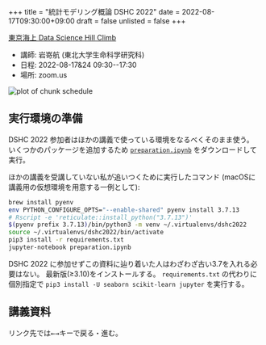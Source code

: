 +++
title = "統計モデリング概論 DSHC 2022"
date = 2022-08-17T09:30:00+09:00
draft = false
unlisted = false
+++

[東京海上 Data Science Hill Climb](https://tokiomarine-dshc.com/)

- 講師: 岩嵜航 (東北大学生命科学研究科)
- 日程: 2022-08-17&24 09:30--17:30
- 場所: zoom.us

![plot of chunk schedule](figure/schedule-1.svg)

## 実行環境の準備

DSHC 2022 参加者はほかの講義で使っている環境をなるべくそのまま使う。
いくつかのパッケージを追加するため
[`preparation.ipynb`](./preparation.ipynb) をダウンロードして実行。

ほかの講義を受講していない私が追いつくために実行したコマンド
(macOSに講義用の仮想環境を用意する一例として):
```sh
brew install pyenv
env PYTHON_CONFIGURE_OPTS="--enable-shared" pyenv install 3.7.13
# Rscript -e 'reticulate::install_python("3.7.13")'
$(pyenv prefix 3.7.13)/bin/python3 -m venv ~/.virtualenvs/dshc2022
source ~/.virtualenvs/dshc2022/bin/activate
pip3 install -r requirements.txt
jupyter-notebook preparation.ipynb
```

DSHC 2022 に参加せずこの資料に辿り着いた人はわざわざ古い3.7を入れる必要はない。
最新版(≥3.10)をインストールする。
`requirements.txt` の代わりに個別指定で
`pip3 install -U seaborn scikit-learn jupyter`
を実行する。


## 講義資料

リンク先では<kbd>←</kbd><kbd>→</kbd>キーで戻る・進む。
